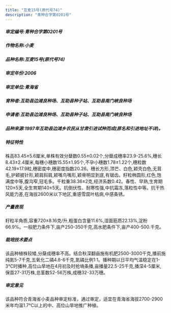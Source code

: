 ```yaml
---
title: "互麦15号(原代号74)"
description: "青种合字第0201号"
---
```

##### 审定编号:青种合字第0201号

##### 作物名称:小麦

##### 品种名称:互麦15号(原代号74)

##### 审定年份:2006

##### 审定单位:青海省

##### 育种者:互助县边滩良种场、互助县种子站、互助县南门峡良种场

##### 申请者:互助县边滩良种场、互助县种子站、互助县南门峡良种场

##### 品种来源:1997年互助县边滩乡农民从甘肃引进试种而成(原名和引进地址不详)。

##### 特征特性
株高83.45±5.6厘米,单株有效分蘖数0.55±0.02个,分蘖成穗率23.9-25.6%,穗长8.43±2.4厘米,每穗小穗数15.55±1.95个,不孕小穗数1.78±1.22个,穗粒数42.19±17.9粒,穗密度中,穗密度指数20.26。穗长方形,顶芒、白色,颖壳白色,无茸毛,护颖披针形,颖肩斜肩,颖嘴鸟嘴形,颖脊明显到底,有锯齿。籽粒椭圆形,红色,饱满度中等,腹沟窄,冠毛多。千粒重38.36±2克,经济系数0.42。春性、早熟,生育期120±5天,全生育期140±5天。抗倒伏性、耐寒性强,中抗霜冻,落粒性中等。抗干热风能力差,在海拔2600米以下地区,重感雪腐叶枯病,中感条锈。

##### 产量表现
籽粒半角质,容重720±8.16克/升,粗蛋白含量11.6%,湿面筋质22.13%,淀粉66.9%。一般肥力条件下,亩产250-350千克,高水肥条件下,亩产400-500.千克。

##### 栽培技术要点
该品种植株较矮,分蘖成穗率不高。结合秋深翻亩施有机肥2500-3000千克,播前施纯氮5-7千克,五氧化二磷4.8-6千克,氮磷比例1:1。播种期以日平均气温稳定在1-3℃时播种,高位山旱地在4月初及时抢墒条播,亩播量22.5-25千克,播深4-5厘米,保苗27-31万株,总茎数52-56万株,成穗32-33万穗。

##### 审定意见
该品种符合青海省小麦品种审定标准，通过审定，适宜在青海省海拔2700-2900米年均温1.7℃以上的中、高位山旱地推广种植。
